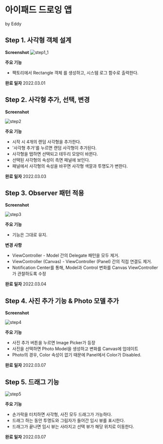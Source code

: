 #  아이패드 드로잉 앱
by Eddy

## Step 1. 사각형 객체 설계

**Screenshot**
![step1_1](https://user-images.githubusercontent.com/17468015/156973068-df1d1ae6-10c4-4a2b-b10a-c9123a0aa4ab.png)

**주요 기능**
- 팩토리에서 Rectangle 객체 를 생성하고, 시스템 로그 함수로 출력한다.

**완료 일자**
2022.03.01

## Step 2. 사각형 추가, 선택, 변경

**Screenshot**

![step2](https://user-images.githubusercontent.com/17468015/156528888-ed8208ed-dca1-4c15-86a6-86517a3d8135.gif)

**주요 기능**
- 시작 시 4개의 랜덤 사각형을 추가한다.
- '사각형 추가'를 누르면 랜덤 사각형이 추가된다.
- 사각형을 탭하면 선택되고 테두리 모양이 바뀐다.
- 선택된 사각형의 속성이 측면 패널에 보인다.
- 패널에서 사각형의 속성을 바꾸면 사각형 색깔과 투명도가 변한다. 

**완료 일자**
2022.03.03

## Step 3. Observer 패턴 적용

**Screenshot**

![step3](https://user-images.githubusercontent.com/17468015/156721080-a82e45de-b4a4-434e-b78a-280596b8e00d.gif)

**주요 기능**
- 기능은 그대로 유지.

**변경 사항**
- ViewController - Model 간의 Delegate 패턴을 모두 제거.
- ViewController (Canvas) - ViewController (Panel) 간의 직접 연결도 제거. 
- Notification Center를 통해, Model과 Control 변화를 Canvas ViewController가 관찰하도록 수정

**완료 일자**
2022.03.04

## Step 4. 사진 추가 기능 & Photo 모델 추가

**Screenshot**

![step4](https://user-images.githubusercontent.com/17468015/156972996-d4d6341f-b954-4b31-be7f-6d33b9a04f73.gif)

**주요 기능**
- 사진 추가 버튼을 누르면 Image Picker가 등장
- 사진을 선택하면 Photo Model을 생성하고 변화를 Canvas에 업데이트
- Photo의 경우, Color 속성이 없기 때문에 Panel에서 Color가 Disabled.

**완료 일자**
2022.03.07


## Step 5. 드래그 기능

![step5](https://user-images.githubusercontent.com/17468015/157000787-c752f420-b6d7-4f26-bf3d-17f9a0e108c8.gif)

**주요 기능**
- 손가락을 터치하면 사각형, 사진 모두 드래그가 가능하다.
- 드래그 하는 동안 투명도와 그림자가 들어간 임시 뷰를 표시한다.
- 드래그가 끝나면 임시 뷰는 사라지고 선택 뷰가 해당 위치로 이동한다.

**완료 일자**
2022.03.07
